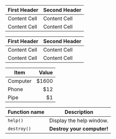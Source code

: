 First Header | Second Header
------------ | -------------
Content Cell | Content Cell 
Content Cell | Content Cell 

First Header | Second Header
------------ | -------------
Content Cell | Content Cell 
Content Cell | Content Cell 

Item     | Value
-------- | -----:
Computer | $1600
Phone    |   $12
Pipe     |    $1

Function name | Description               
------------- | --------------------------
`help()`      | Display the help window.  
`destroy()`   | **Destroy your computer!**